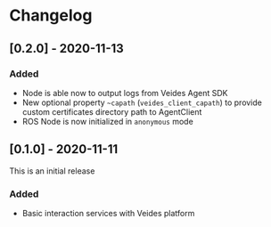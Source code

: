 # Changelog

## [0.2.0] - 2020-11-13

### Added

* Node is able now to output logs from Veides Agent SDK
* New optional property `~capath` (`veides_client_capath`) to provide custom certificates directory path to AgentClient
* ROS Node is now initialized in `anonymous` mode

## [0.1.0] - 2020-11-11

This is an initial release

### Added

* Basic interaction services with Veides platform
